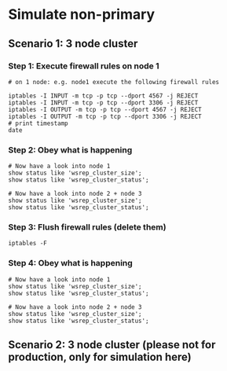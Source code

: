 # Simulate non-primary 

## Scenario 1: 3 node cluster


### Step 1: Execute firewall rules on node 1

```
# on 1 node: e.g. node1 execute the following firewall rules 
```


```
iptables -I INPUT -m tcp -p tcp --dport 4567 -j REJECT
iptables -I INPUT -m tcp -p tcp --dport 3306 -j REJECT
iptables -I OUTPUT -m tcp -p tcp --dport 4567 -j REJECT
iptables -I OUTPUT -m tcp -p tcp --dport 3306 -j REJECT
# print timestamp
date

```

### Step 2: Obey what is happening

```
# Now have a look into node 1 
show status like 'wsrep_cluster_size';
show status like 'wsrep_cluster_status';

# Now have a look into node 2 + node 3 
show status like 'wsrep_cluster_size';
show status like 'wsrep_cluster_status';

```

### Step 3: Flush firewall rules (delete them) 

```
iptables -F 
```

### Step 4: Obey what is happening

```
# Now have a look into node 1 
show status like 'wsrep_cluster_size';
show status like 'wsrep_cluster_status';

# Now have a look into node 2 + node 3 
show status like 'wsrep_cluster_size';
show status like 'wsrep_cluster_status';

```





## Scenario 2: 3 node cluster (please not for production, only for simulation here) 
